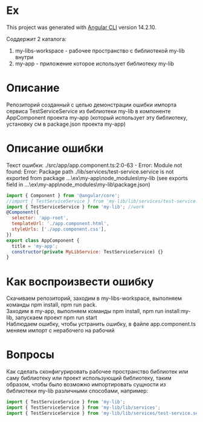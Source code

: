 # Ex

This project was generated with [Angular CLI](https://github.com/angular/angular-cli) version 14.2.10.

Соддержит 2 каталога:

1. my-libs-workspace - рабочее пространство с библиотекой my-lib внутри
2. my-app - приложение которое использует библиотеку my-lib

# Описание 

Репозиторий созданный с целью демонстрации ошибки импорта сервиса TestServiceService из библиотеки my-lib в компоненте AppComponent проекта my-app (который использует эту библиотеку, установку см в package.json проекта my-app)

# Описание ошибки

Текст ошибки:
./src/app/app.component.ts:2:0-63 - Error: Module not found: Error: Package path ./lib/services/test-service.service is not exported from package ...\ex\my-app\node_modules\my-lib (see exports field in ...\ex\my-app\node_modules\my-lib\package.json)

```js
import { Component } from '@angular/core';
//import { TestServiceService } from 'my-lib/lib/services/test-service.service';//dont work
import { TestServiceService } from 'my-lib'; //work
@Component({
  selector: 'app-root',
  templateUrl: './app.component.html',
  styleUrls: ['./app.component.css'],
})
export class AppComponent {
  title = 'my-app';
  constructor(private MyLibService: TestServiceService) {}
}

```

# Как воспроизвести ошибку

Скачиваем репозиторий, заходим в my-libs-workspace, выполняем команды npm install, npm run pack. <br>
Заходим в my-app, выполняем команды npm install, npm run install:my-lib, запускаем проект npm run start<br>
Наблюдаем ошибку, чтобы устранить ошибку, в файле app.component.ts меняем импорт с нерабочего на рабочий

# Вопросы

Как сделать сконфигурировать рабочее пространство библиотек или саму библиотеку или проект использующий библиотеку, таким образом, чтобы было возможно импортировать сущности из библиотеки my-lib различными способами, например:
```ts
import { TestServiceService } from 'my-lib';
import { TestServiceService } from 'my-lib/lib/services';
import { TestServiceService } from 'my-lib/lib/services/test-service.service';
```

